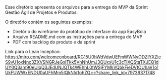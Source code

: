 Esse diretório apresenta os arquivos para a entrega do MVP da Sprint Gestão Ágil de Projetos e Produtos.

O diretório contém os seguintes exemplos:
- Diretório do wireframe do protótipo de interface do app EasyBola
- Arquivo README.md com as instruções para a entrega do MVP
- PDF com backlog do produto e da sprint

Link para o Lean Inception:
https://miro.com/welcomeonboard/RG15U0hWdVdwUEFmWWNyODZIYXZleS9vU1oxNnc3ZXVSNGRJeGxiTkk5VnNhUmJ3QUxxU1c3cTlXQStaTXJEQ1dUY0Q3am90eUlqQ3JEdUNJQTk4WEhhL0tWSjFYMkVQbkFieDVtOUhaV1o1UkFUWWxENDU0aUFhMm5IQkNld1ohZQ==?share_link_id=79739371748
